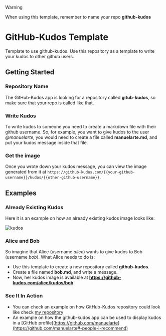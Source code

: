 > [!WARNING]  
> When using this template, remember to name your repo **github-kudos**

# GitHub-Kudos Template
Template to use github-kudos. Use this repository as a template to write your kudos to other github users.

## Getting Started

### Repository Name

The GitHub-Kudos app is looking for a repository called **gitub-kudos**, so make sure that your repo is called like that.

### Write Kudos

To write kudos to someone you need to create a markdown file with their github username. 
So, for example, you want to give kudos to the user *@manuelarte*, you would need to create a file called **manuelarte.md**, and put your kudos message inside that file.

### Get the image

Once you wrote down your kudos message, you can view the image generated from it at `https://github-kudos.com/{{your-github-username}}/kudos/{{other-github-username}}`.

## Examples

### Already Existing Kudos

Here it is an example on how an already existing kudos image looks like:

![kudos](https://github-kudos.com/manuelarte/kudos/octocat?alpha=100)

### Alice and Bob

So imagine that Alice (username *alice*) wants to give kudos to Bob (username *bob*). What Alice needs to do is:

+ Use this template to create a new repository called **github-kudos**.
+ Create a file named **bob.md**, and write a message.
+ Now, her kudos image is available at **https://github-kudos.com/alice/kudos/bob**

### See It In Action

+ You can check an example on how GitHub-Kudos repository could look like check [my repository](https://github.com/manuelarte/github-kudos)
+ An example on how the github-kudos app can be used to display kudos in a [GitHub profile](https://github.com/manuelarte](https://github.com/manuelarte#-people-i-recommend)



